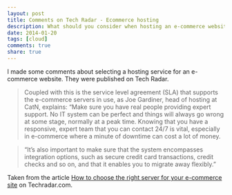 ```yaml
---
layout: post
title: Comments on Tech Radar - Ecommerce hosting
description: What should you consider when hosting an e-commerce website?
date: 2014-01-20
tags: [cloud]
comments: true
share: true
---
```


I made some comments about selecting a hosting service for an e-commerce website. They were published on Tech Radar.

> Coupled with this is the service level agreement (SLA) that supports the e-commerce servers in use, as Joe Gardiner, head of hosting at CatN, explains: “Make sure you have real people providing expert support. No IT system can be perfect and things will always go wrong at some stage, normally at a peak time. Knowing that you have a responsive, expert team that you can contact 24/7 is vital, especially in e-commerce where a minute of downtime can cost a lot of money.

> “It’s also important to make sure that the system encompasses integration options, such as secure credit card transactions, credit checks and so on, and that it enables you to migrate away flexibly.”

Taken from the article [How to choose the right server for your e-commerce site](http://www.techradar.com/news/computing/servers/how-to-choose-the-right-server-for-your-e-commerce-site-1176935) on Techradar.com.
